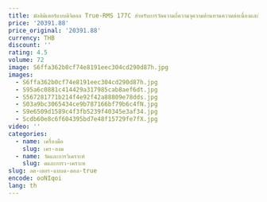 ```yaml
---
title: มัลติมิเตอร์แบบดิจิตอล True-RMS 177C สําหรับการวัดความถี่ความจุความต้านทานความต่อเนื่องและไดโอด
price: '20391.88'
price_original: '20391.88'
currency: THB
discount: ''
rating: 4.5
volume: 72
image: S6ffa362b0cf74e8191eec304cd290d87h.jpg
images:
  - S6ffa362b0cf74e8191eec304cd290d87h.jpg
  - S95a6c0881c414429a317985cab8aef6dt.jpg
  - S567281771b214f4e92f42a88809e78dds.jpg
  - S03a9bc3065434ce9b787166bf79b6c4fN.jpg
  - S9e6509d1589c4f3fb5239f40345e3af34.jpg
  - Scdb60e8c6f604395bd7e48f15729fe7fX.jpg
video: ''
categories:
  - name: เครื่องมือ
    slug: เคร-องม
  - name: วัดและการวิเคราะห์
    slug: ดและการว-เคราะห
slug: ลต-เตอร-แบบด-ตอล-true
encode: ooNIqoi
lang: th
---
```

  